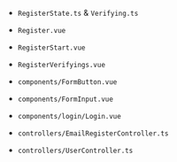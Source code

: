 - `RegisterState.ts` & `Verifying.ts`
- `Register.vue`
- `RegisterStart.vue`
- `RegisterVerifyings.vue`

- `components/FormButton.vue`
- `components/FormInput.vue`

- `components/login/Login.vue`

- `controllers/EmailRegisterController.ts`
- `controllers/UserController.ts`
